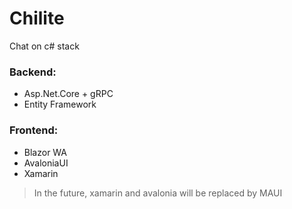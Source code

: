 # Сhilite
Chat on c# stack
### Backend:
* Asp.Net.Core + gRPC
* Entity Framework
### Frontend:
* Blazor WA
* AvaloniaUI
* Xamarin
> In the future, xamarin and avalonia will be replaced by MAUI
